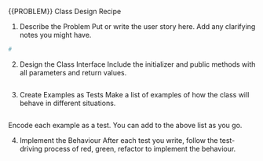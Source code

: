 {{PROBLEM}} Class Design Recipe

1. Describe the Problem
   Put or write the user story here. Add any clarifying notes you might have.
```ruby
#
```
2. Design the Class Interface
   Include the initializer and public methods with all parameters and return values.
```ruby

```
3. Create Examples as Tests
   Make a list of examples of how the class will behave in different situations.
```ruby

```
Encode each example as a test. You can add to the above list as you go.


4. Implement the Behaviour
   After each test you write, follow the test-driving process of red, green, refactor to implement the behaviour.

